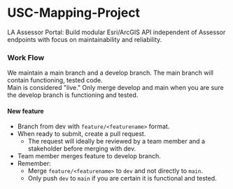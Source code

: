 # USC-Mapping-Project
LA Assessor Portal: Build modular Esri/ArcGIS API independent of Assessor endpoints with focus on maintainability and reliability.

### Work Flow
We maintain a main branch and a develop branch. The main branch will contain functioning, tested code.  
Main is considered "live." Only merge develop and main when you are sure the develop branch is functioning and tested.

#### New feature
* Branch from dev with `feature/<featurename>` format.
* When ready to submit, create a pull request.
  * The request will ideally be reviewed by a team member and a stakeholder before merging with dev.
* Team member merges feature to develop branch.
* Remember:
  * Merge `feature/<featurename>` to `dev` and not directly to `main`.
  * Only push `dev` to `main` if you are certain it is functional and tested.
